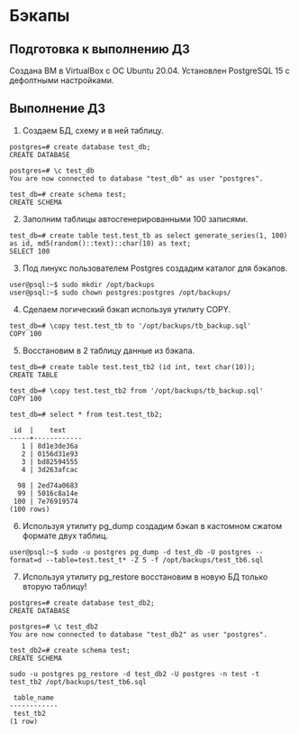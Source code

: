 # Бэкапы

## Подготовка к выполнению ДЗ
Создана ВМ в VirtualBox с ОС Ubuntu 20.04. Установлен PostgreSQL 15 с дефолтными настройками.

## Выполнение ДЗ

1. Создаем БД, схему и в ней таблицу.
	
```
postgres=# create database test_db;
CREATE DATABASE

postgres=# \c test_db
You are now connected to database "test_db" as user "postgres".

test_db=# create schema test;
CREATE SCHEMA
```

2. Заполним таблицы автосгенерированными 100 записями.

```
test_db=# create table test.test_tb as select generate_series(1, 100) as id, md5(random()::text)::char(10) as text;
SELECT 100
```

3. Под линукс пользователем Postgres создадим каталог для бэкапов.

```
user@psql:~$ sudo mkdir /opt/backups
user@psql:~$ sudo chown postgres:postgres /opt/backups/
```

4. Сделаем логический бэкап используя утилиту COPY.

```
test_db=# \copy test.test_tb to '/opt/backups/tb_backup.sql'
COPY 100
```

5. Восстановим в 2 таблицу данные из бэкапа.

```
test_db=# create table test.test_tb2 (id int, text char(10));
CREATE TABLE

test_db=# \copy test.test_tb2 from '/opt/backups/tb_backup.sql'
COPY 100

test_db=# select * from test.test_tb2;

 id  |    text
-----+------------
   1 | 8d1e3de36a
   2 | 0156d31e93
   3 | bd82594555
   4 | 3d263afcac
   
  98 | 2ed74a0683
  99 | 5016c8a14e
 100 | 7e76919574
(100 rows)   
```
	
6. Используя утилиту pg_dump создадим бэкап в кастомном сжатом формате двух таблиц.

```user@psql:~$ sudo -u postgres pg_dump -d test_db -U postgres --format=d --table=test.test_t* -Z 5 -f /opt/backups/test_tb6.sql```

7. Используя утилиту pg_restore восстановим в новую БД только вторую таблицу!

```
postgres=# create database test_db2;
CREATE DATABASE

postgres=# \c test_db2
You are now connected to database "test_db2" as user "postgres".

test_db2=# create schema test;
CREATE SCHEMA
```

```sudo -u postgres pg_restore -d test_db2 -U postgres -n test -t test_tb2 /opt/backups/test_tb6.sql```

```test_db2=# SELECT table_name FROM information_schema.tables WHERE table_schema='test';
 table_name
------------
 test_tb2
(1 row)
```













